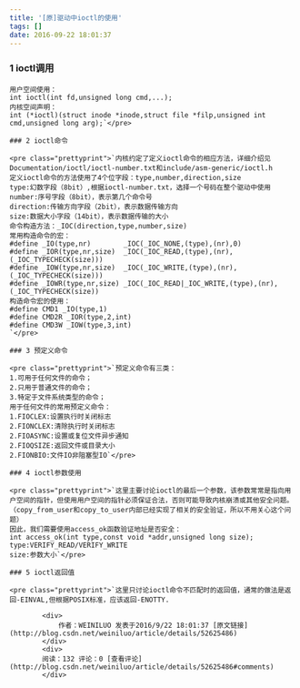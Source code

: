 ```yaml
---
title: '[原]驱动中ioctl的使用'
tags: []
date: 2016-09-22 18:01:37
---
```


### 1 ioctl调用

    用户空间使用：
    int ioctl(int fd,unsigned long cmd,...);
    内核空间声明：
    int (*ioctl)(struct inode *inode,struct file *filp,unsigned int cmd,unsigned long arg);`</pre>

    ### 2 ioctl命令

    <pre class="prettyprint">`内核约定了定义ioctl命令的相应方法，详细介绍见Documentation/ioctl/ioctl-number.txt和include/asm-generic/ioctl.h
    定义ioctl命令的方法使用了4个位字段：type,number,direction,size
    type:幻数字段（8bit）,根据ioctl-number.txt，选择一个号码在整个驱动中使用
    number:序号字段（8bit），表示第几个命令号
    direction:传输方向字段（2bit），表示数据传输方向
    size:数据大小字段（14bit），表示数据传输的大小
    命令构造方法：_IOC(direction,type,number,size)
    常用构造命令的宏：
    #define _IO(type,nr)        _IOC(_IOC_NONE,(type),(nr),0)
    #define _IOR(type,nr,size)  _IOC(_IOC_READ,(type),(nr),(_IOC_TYPECHECK(size)))
    #define _IOW(type,nr,size)  _IOC(_IOC_WRITE,(type),(nr),(_IOC_TYPECHECK(size)))
    #define _IOWR(type,nr,size) _IOC(_IOC_READ|_IOC_WRITE,(type),(nr),(_IOC_TYPECHECK(size))
    构造命令宏的使用：
    #define CMD1 _IO(type,1)
    #define CMD2R _IOR(type,2,int)
    #define CMD3W _IOW(type,3,int)
    `</pre>

    ### 3 预定义命令

    <pre class="prettyprint">`预定义命令有三类：
    1.可用于任何文件的命令；
    2.只用于普通文件的命令；
    3.特定于文件系统类型的命令；
    用于任何文件的常用预定义命令：
    1.FIOCLEX:设置执行时关闭标志
    2.FIONCLEX:清除执行时关闭标志
    2.FIOASYNC:设置或复位文件异步通知
    2.FIOQSIZE:返回文件或目录大小
    2.FIONBIO:文件IO非阻塞型IO`</pre>

    ### 4 ioctl参数使用

    <pre class="prettyprint">`这里主要讨论ioctl的最后一个参数，该参数常常是指向用户空间的指针，但使用用户空间的指针必须保证合法，否则可能导致内核崩溃或其他安全问题。（copy_from_user和copy_to_user内部已经实现了相关的安全验证，所以不用关心这个问题）
    因此，我们需要使用access_ok函数验证地址是否安全：
    int access_ok(int type,const void *addr,unsigned long size);
    type:VERIFY_READ/VERIFY_WRITE
    size:参数大小`</pre>

    ### 5 ioctl返回值

    <pre class="prettyprint">`这里只讨论ioctl命令不匹配时的返回值，通常的做法是返回-EINVAL,但根据POSIX标准，应该返回-ENOTTY.

            <div>
                作者：WEINILUO 发表于2016/9/22 18:01:37 [原文链接](http://blog.csdn.net/weiniluo/article/details/52625486)
            </div>
            <div>
            阅读：132 评论：0 [查看评论](http://blog.csdn.net/weiniluo/article/details/52625486#comments)
            </div>
